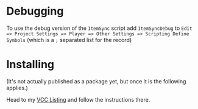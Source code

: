 
# Debugging

To use the debug version of the `ItemSync` script add `ItemSyncDebug` to `Edit => Project Settings => Player => Other Settings => Scripting Define Symbols` (which is a `;` separated list for the record)

# Installing

(It's not actually published as a package yet, but once it is the following applies.)

Head to my [VCC Listing](https://jansharp.github.io/vrc/vcclisting.xhtml) and follow the instructions there.

